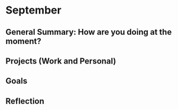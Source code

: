 # September

## General Summary: How are you doing at the moment?

## Projects (Work and Personal)

## Goals

## Reflection
